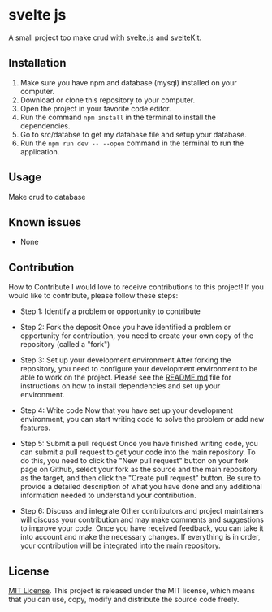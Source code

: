 # svelte js

A small project too make crud with [svelte.js](https://svelte.dev/) and [svelteKit](https://kit.svelte.dev/).

## Installation

1. Make sure you have npm and database (mysql) installed on your computer.
2. Download or clone this repository to your computer.
3. Open the project in your favorite code editor.
4. Run the command `npm install` in the terminal to install the dependencies.
5. Go to src/databse to get my database file and setup your database.
6. Run the `npm run dev -- --open` command in the terminal to run the application.

## Usage

Make crud to database

## Known issues

- None

## Contribution

How to Contribute I would love to receive contributions to this project! If you would like to
contribute, please follow these steps:

- Step 1: Identify a problem or opportunity to contribute

- Step 2: Fork the deposit Once you have identified a problem or opportunity for contribution, you
  need to create your own copy of the repository (called a "fork")

- Step 3: Set up your development environment After forking the repository, you need to configure
  your development environment to be able to work on the project. Please see
  the [README.md](https://github.com/PrinceLeBon/svelte/blob/main/README.md) file for
  instructions on how to install dependencies and set up your environment.

- Step 4: Write code Now that you have set up your development environment, you can start writing
  code to solve the problem or add new features.

- Step 5: Submit a pull request Once you have finished writing code, you can submit a pull request
  to get your code into the main repository. To do this, you need to click the "New pull request"
  button on your fork page on Github, select your fork as the source and the main repository as the
  target, and then click the "Create pull request" button. Be sure to provide a detailed description
  of what you have done and any additional information needed to understand your contribution.

- Step 6: Discuss and integrate Other contributors and project maintainers will discuss your
  contribution and may make comments and suggestions to improve your code. Once you have received
  feedback, you can take it into account and make the necessary changes. If everything is in order,
  your contribution will be integrated into the main repository.

## License

[MIT License](https://opensource.org/licenses/MIT). This project is released under the MIT license,
which means that you can use, copy, modify and distribute the source code freely.
